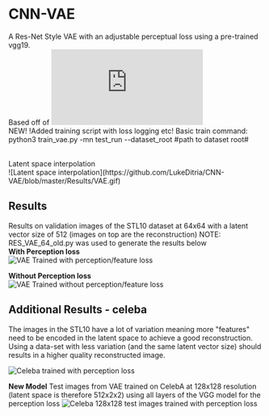 
# CNN-VAE
A Res-Net Style VAE with an adjustable perceptual loss using a pre-trained vgg19. <br>
Based off of ![Deep Feature Consistent Variational Autoencoder](https://arxiv.org/pdf/1610.00291.pdf)
<br>
NEW!
!Added training script with loss logging etc!
Basic train command:
python3 train_vae.py -mn test_run --dataset_root #path to dataset root#
<br>

<br>
Latent space interpolation <br>
![Latent space interpolation](https://github.com/LukeDitria/CNN-VAE/blob/master/Results/VAE.gif)

## Results

Results on validation images of the STL10 dataset at 64x64 with a latent vector size of 512 (images on top are the reconstruction)
NOTE: RES_VAE_64_old.py was used to generate the results below<br>
**With Perception loss**
<br>
![VAE Trained with perception/feature loss](https://github.com/LukeDitria/CNN-VAE/blob/master/Results/VAE_STL10_64.png)


**Without Perception loss**
<br>
![VAE Trained without perception/feature loss](https://github.com/LukeDitria/CNN-VAE/blob/master/Results/VAE_STL10_no_perception_64.png)

## Additional Results - celeba
The images in the STL10 have a lot of variation meaning more "features" need to be encoded in the latent space to achieve a good reconstruction. Using a data-set with less variation (and the same latent vector size) should results in a higher quality reconstructed image.

![Celeba trained with perception loss](https://github.com/LukeDitria/CNN-VAE/blob/master/Results/VAE_celeba_64.png)

**New Model** Test images from VAE trained on CelebA at 128x128 resolution (latent space is therefore 512x2x2) using all layers of the VGG model for the perception loss
![Celeba 128x128 test images trained with perception loss](https://github.com/LukeDitria/CNN-VAE/blob/master/Results/VAE_CelebA_all_Feat_new_model_128.png)


